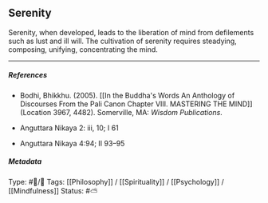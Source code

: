 ## Serenity # 

Serenity, when developed, leads to the liberation of mind from defilements such as lust and ill will. The cultivation of serenity requires steadying, composing, unifying, concentrating the mind.

___

##### References

- Bodhi, Bhikkhu. (2005). [[In the Buddha's Words An Anthology of Discourses From the Pali Canon Chapter VIII. MASTERING THE MIND]] (Location 3967, 4482). Somerville, MA: _Wisdom Publications_.

- Anguttara Nikaya 2: iii, 10; I 61

- Anguttara Nikaya 4:94; II 93–95

##### Metadata
Type: #🔵/🔵 
Tags:  [[Philosophy]] / [[Spirituality]] / [[Psychology]] / [[Mindfulness]]
Status:  #⛅️ 
